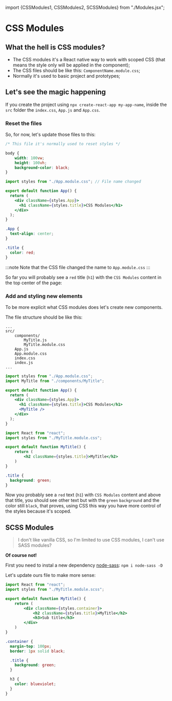 import {CSSModules1, CSSModules2, SCSSModules} from "./Modules.jsx";

# CSS Modules

## What the hell is CSS modules?

- The CSS modules it's a React native way to work with scoped CSS (that means the style only will be applied in the component);
- The CSS files should be like this: `ComponentName.module.css`;
- Normally it's used to basic project and prototypes;

## Let's see the magic happening

If you create the project using `npx create-react-app my-app-name`, inside the `src` folder the `index.css`, `App.js` and `App.css`.

### Reset the files

So, for now, let's update those files to this:

```css title="index.css" showLineNumbers
/* This file it's normally used to reset styles */

body {
	width: 100vw;
	height: 100vh;
	background-color: black;
}
```

```jsx title="App.js" showLineNumbers
import styles from "./App.module.css"; // File name changed

export default function App() {
  return (
    <div className={styles.App}>
      <h1 className={styles.title}>CSS Modules</h1>
    </div>
  );
}
```

```css title="App.module.css" showLineNumbers
.App {
  text-align: center;
}

.title {
  color: red;
}
```

:::note
Note that the CSS file changed the name to `App.module.css`
:::

So far you will probably see a `red` title (`h1`) with the `CSS Modules` content in the top center of the page:

<CSSModules1 />

### Add and styling new elements

To be more explicit what CSS modules does let's create new components.

The file structure should be like this:

```text {3-5}
...
src/
	components/
		MyTitle.js
		MyTitle.module.css
	App.js
	App.module.css
	index.css
	index.js
...
```

```jsx title="App.js" showLineNumbers {2,8}
import styles from "./App.module.css";
import MyTitle from "./components/MyTitle";

export default function App() {
  return (
    <div className={styles.App}>
      <h1 className={styles.title}>CSS Modules</h1>
      <MyTitle />
    </div>
  );
}
```

```jsx title="components/MyTitle.js" showLineNumbers
import React from "react";
import styles from "./MyTitle.module.css";

export default function MyTitle() {
	return (
		<h2 className={styles.title}>MyTitle</h2>
	)
}
```
```css title="components/MyTitle.module.css" showLineNumbers
.title {
  background: green;
}
```

Now you probably see a `red` text (`h1`) with `CSS Modules` content and above that title, you should see other text but with the `green` `background` and the color still `black`, that proves, using CSS this way you have more control of the styles because it's scoped.

<CSSModules2 />

## SCSS Modules

> I don't like vanilla CSS, so I'm limited to use CSS modules, I can't use SASS modules?

**Of course not!**

First you need to instal a new dependency [node-sass](https://www.npmjs.com/package/node-sass): `npm i node-sass -D`


Let's update ours file to make more sense:

```jsx title="components/MyTitle.js" showLineNumbers {2,6-9}
import React from "react";
import styles from "./MyTitle.module.scss";

export default function MyTitle() {
	return (
		<div className={styles.container}>
			<h2 className={styles.title}>MyTitle</h2>
			<h3>Sub title</h3>
		</div>
	)
}
```
```scss title="components/MyTitle.module.scss" showLineNumbers
.container {
  margin-top: 100px;
  border: 1px solid black;

  .title {
    background: green;
  }

  h3 {
    color: blueviolet;
  }
}
```

<SCSSModules />

